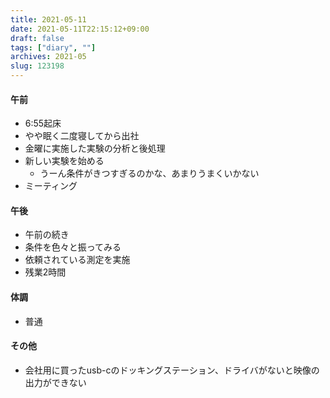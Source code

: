 ```yaml
---
title: 2021-05-11
date: 2021-05-11T22:15:12+09:00
draft: false
tags: ["diary", ""]
archives: 2021-05
slug: 123198
---
```

#### 午前
- 6:55起床
- やや眠く二度寝してから出社
- 金曜に実施した実験の分析と後処理
- 新しい実験を始める
  - うーん条件がきつすぎるのかな、あまりうまくいかない
- ミーティング
#### 午後
- 午前の続き
- 条件を色々と振ってみる
- 依頼されている測定を実施
- 残業2時間
#### 体調
- 普通
#### その他
- 会社用に買ったusb-cのドッキングステーション、ドライバがないと映像の出力ができない
